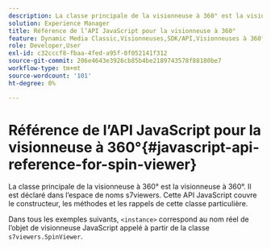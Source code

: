 ```yaml
---
description: La classe principale de la visionneuse à 360° est la visionneuse à 360°. Il est déclaré dans l’espace de noms s7viewers. Cette API JavaScript couvre le constructeur, les méthodes et les rappels de cette classe particulière.
solution: Experience Manager
title: Référence de l’API JavaScript pour la visionneuse à 360°
feature: Dynamic Media Classic,Visionneuses,SDK/API,Visionneuses à 360°
role: Developer,User
exl-id: c32cccf8-fbaa-4fed-a95f-0f052141f312
source-git-commit: 206e4643e3926cb85b4be2189743578f88180be7
workflow-type: tm+mt
source-wordcount: '101'
ht-degree: 0%

---
```


# Référence de l’API JavaScript pour la visionneuse à 360°{#javascript-api-reference-for-spin-viewer}

La classe principale de la visionneuse à 360° est la visionneuse à 360°. Il est déclaré dans l’espace de noms s7viewers. Cette API JavaScript couvre le constructeur, les méthodes et les rappels de cette classe particulière.

Dans tous les exemples suivants, `<instance>` correspond au nom réel de l’objet de visionneuse JavaScript appelé à partir de la classe `s7viewers.SpinViewer`.
